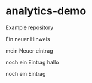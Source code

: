 # analytics-demo
Example repository

Ein neuer Hinweis

mein Neuer eintrag


noch ein Eintrag
hallo


noch ein Eintrag